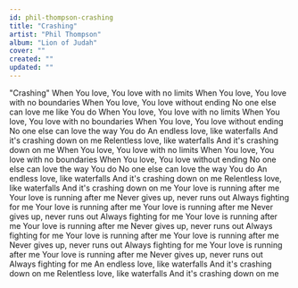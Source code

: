 ```yaml
---
id: phil-thompson-crashing
title: "Crashing"
artist: "Phil Thompson"
album: "Lion of Judah"
cover: ""
created: ""
updated: ""
---
```


"Crashing"
When You love, You love with no limits
When You love, You love with no boundaries
When You love, You love without ending
No one else can love me like You do
When You love, You love with no limits
When You love, You love with no boundaries
When You love, You love without ending
No one else can love the way You do
An endless love, like waterfalls
And it's crashing down on me
Relentless love, like waterfalls
And it's crashing down on me
When You love, You love with no limits
When You love, You love with no boundaries
When You love, You love without ending
No one else can love the way You do
No one else can love the way You do
An endless love, like waterfalls
And it's crashing down on me
Relentless love, like waterfalls
And it's crashing down on me
Your love is running after me
Your love is running after me
Never gives up, never runs out
Always fighting for me
Your love is running after me
Your love is running after me
Never gives up, never runs out
Always fighting for me
Your love is running after me
Your love is running after me
Never gives up, never runs out
Always fighting for me
Your love is running after me
Your love is running after me
Never gives up, never runs out
Always fighting for me
Your love is running after me
Your love is running after me
Never gives up, never runs out
Always fighting for me
An endless love, like waterfalls
And it's crashing down on me
Relentless love, like waterfalls
And it's crashing down on me